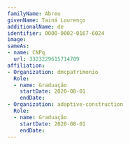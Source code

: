 ```yaml
---
familyName: Abreu
givenName: Tainá Lourenço
additionalName: de
identifier: 0000-0002-0167-6024
image: 
sameAs:
- name: CNPq
  url: 3323229615714709
affiliation:
- Organization: dmcpatrimonio
  Role:
  - name: Graduação
    startDate: 2020-08-01
    endDate: 
- Organization: adaptive-construction
  Role:
  - name: Graduação
    startDate: 2020-08-01
    endDate: 
---
```




